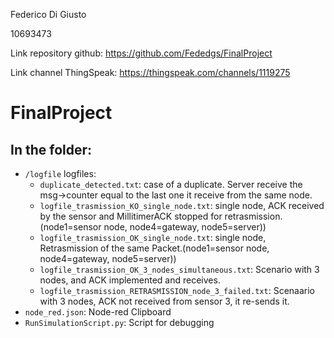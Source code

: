 Federico Di Giusto

10693473


Link repository github: https://github.com/Fededgs/FinalProject

Link channel ThingSpeak: https://thingspeak.com/channels/1119275

# FinalProject

## In the folder:
* ```/logfile``` logfiles:
  * ```duplicate_detected.txt```: case of a duplicate. Server receive the msg->counter equal to the last one it receive from the same node.
  * ```logfile_trasmission_KO_single_node.txt```: single node, ACK received by the sensor and MillitimerACK stopped for retrasmission. (node1=sensor node, node4=gateway, node5=server))
  * ```logfile_trasmission_OK_single_node.txt```: single node, Retrasmission of the same Packet.(node1=sensor node, node4=gateway, node5=server))
  * ```logfile_trasmission_OK_3_nodes_simultaneous.txt```: Scenario with 3 nodes, and ACK implemented and receives.
  * ```logfile_trasmission_RETRASMISSION_node_3_failed.txt```: Scenaario with 3 nodes, ACK not received from sensor 3, it re-sends it.
* ```node_red.json```: Node-red Clipboard
* ```RunSimulationScript.py```: Script for debugging
